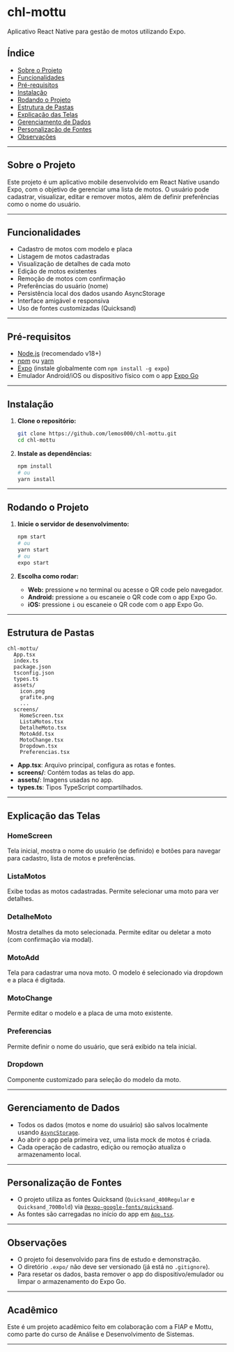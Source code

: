 # chl-mottu

Aplicativo React Native para gestão de motos utilizando Expo.

## Índice

- [Sobre o Projeto](#sobre-o-projeto)
- [Funcionalidades](#funcionalidades)
- [Pré-requisitos](#pré-requisitos)
- [Instalação](#instalação)
- [Rodando o Projeto](#rodando-o-projeto)
- [Estrutura de Pastas](#estrutura-de-pastas)
- [Explicação das Telas](#explicação-das-telas)
- [Gerenciamento de Dados](#gerenciamento-de-dados)
- [Personalização de Fontes](#personalização-de-fontes)
- [Observações](#observações)

---

## Sobre o Projeto

Este projeto é um aplicativo mobile desenvolvido em React Native usando Expo, com o objetivo de gerenciar uma lista de motos. O usuário pode cadastrar, visualizar, editar e remover motos, além de definir preferências como o nome do usuário.

---

## Funcionalidades

- Cadastro de motos com modelo e placa
- Listagem de motos cadastradas
- Visualização de detalhes de cada moto
- Edição de motos existentes
- Remoção de motos com confirmação
- Preferências do usuário (nome)
- Persistência local dos dados usando AsyncStorage
- Interface amigável e responsiva
- Uso de fontes customizadas (Quicksand)

---

## Pré-requisitos

- [Node.js](https://nodejs.org/) (recomendado v18+)
- [npm](https://www.npmjs.com/) ou [yarn](https://yarnpkg.com/)
- [Expo](https://docs.expo.dev/get-started/installation/) (instale globalmente com `npm install -g expo`)
- Emulador Android/iOS ou dispositivo físico com o app [Expo Go](https://expo.dev/client)

---

## Instalação

1. **Clone o repositório:**

   ```sh
   git clone https://github.com/lemos000/chl-mottu.git
   cd chl-mottu
   ```

2. **Instale as dependências:**

   ```sh
   npm install
   # ou
   yarn install
   ```

---

## Rodando o Projeto

1. **Inicie o servidor de desenvolvimento:**

   ```sh
   npm start
   # ou
   yarn start
   # ou
   expo start
   ```

2. **Escolha como rodar:**
   - **Web:** pressione `w` no terminal ou acesse o QR code pelo navegador.
   - **Android:** pressione `a` ou escaneie o QR code com o app Expo Go.
   - **iOS:** pressione `i` ou escaneie o QR code com o app Expo Go.

---

## Estrutura de Pastas

```
chl-mottu/
  App.tsx
  index.ts
  package.json
  tsconfig.json
  types.ts
  assets/
    icon.png
    grafite.png
    ...
  screens/
    HomeScreen.tsx
    ListaMotos.tsx
    DetalheMoto.tsx
    MotoAdd.tsx
    MotoChange.tsx
    Dropdown.tsx
    Preferencias.tsx
```

- **App.tsx**: Arquivo principal, configura as rotas e fontes.
- **screens/**: Contém todas as telas do app.
- **assets/**: Imagens usadas no app.
- **types.ts**: Tipos TypeScript compartilhados.

---

## Explicação das Telas

### HomeScreen

Tela inicial, mostra o nome do usuário (se definido) e botões para navegar para cadastro, lista de motos e preferências.

### ListaMotos

Exibe todas as motos cadastradas. Permite selecionar uma moto para ver detalhes.

### DetalheMoto

Mostra detalhes da moto selecionada. Permite editar ou deletar a moto (com confirmação via modal).

### MotoAdd

Tela para cadastrar uma nova moto. O modelo é selecionado via dropdown e a placa é digitada.

### MotoChange

Permite editar o modelo e a placa de uma moto existente.

### Preferencias

Permite definir o nome do usuário, que será exibido na tela inicial.

### Dropdown

Componente customizado para seleção do modelo da moto.

---

## Gerenciamento de Dados

- Todos os dados (motos e nome do usuário) são salvos localmente usando [`AsyncStorage`](https://react-native-async-storage.github.io/async-storage/).
- Ao abrir o app pela primeira vez, uma lista mock de motos é criada.
- Cada operação de cadastro, edição ou remoção atualiza o armazenamento local.

---

## Personalização de Fontes

- O projeto utiliza as fontes Quicksand (`Quicksand_400Regular` e `Quicksand_700Bold`) via [`@expo-google-fonts/quicksand`](https://github.com/expo/google-fonts).
- As fontes são carregadas no início do app em [`App.tsx`](chl-mottu/App.tsx).

---

## Observações

- O projeto foi desenvolvido para fins de estudo e demonstração.
- O diretório `.expo/` não deve ser versionado (já está no `.gitignore`).
- Para resetar os dados, basta remover o app do dispositivo/emulador ou limpar o armazenamento do Expo Go.

---

## Acadêmico

Este é um projeto acadêmico feito em colaboração com a FIAP e Mottu, como parte do curso de Análise e Desenvolvimento de Sistemas. 

---